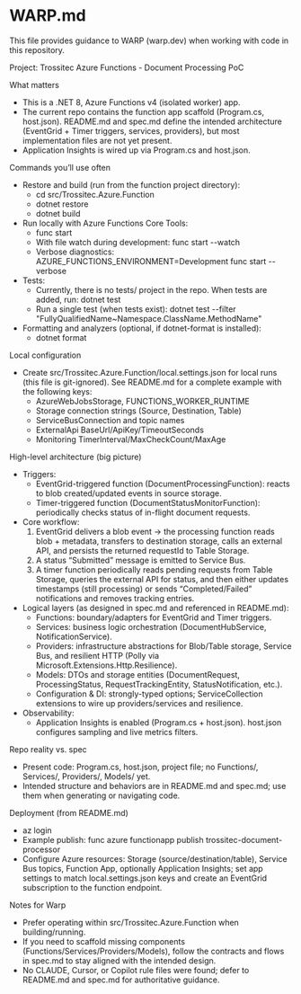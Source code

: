 # WARP.md

This file provides guidance to WARP (warp.dev) when working with code in this repository.

Project: Trossitec Azure Functions - Document Processing PoC

What matters
- This is a .NET 8, Azure Functions v4 (isolated worker) app.
- The current repo contains the function app scaffold (Program.cs, host.json). README.md and spec.md define the intended architecture (EventGrid + Timer triggers, services, providers), but most implementation files are not yet present.
- Application Insights is wired up via Program.cs and host.json.

Commands you’ll use often
- Restore and build (run from the function project directory):
  - cd src/Trossitec.Azure.Function
  - dotnet restore
  - dotnet build
- Run locally with Azure Functions Core Tools:
  - func start
  - With file watch during development: func start --watch
  - Verbose diagnostics: AZURE_FUNCTIONS_ENVIRONMENT=Development func start --verbose
- Tests:
  - Currently, there is no tests/ project in the repo. When tests are added, run: dotnet test
  - Run a single test (when tests exist): dotnet test --filter "FullyQualifiedName~Namespace.ClassName.MethodName"
- Formatting and analyzers (optional, if dotnet-format is installed):
  - dotnet format

Local configuration
- Create src/Trossitec.Azure.Function/local.settings.json for local runs (this file is git-ignored). See README.md for a complete example with the following keys:
  - AzureWebJobsStorage, FUNCTIONS_WORKER_RUNTIME
  - Storage connection strings (Source, Destination, Table)
  - ServiceBusConnection and topic names
  - ExternalApi BaseUrl/ApiKey/TimeoutSeconds
  - Monitoring TimerInterval/MaxCheckCount/MaxAge

High-level architecture (big picture)
- Triggers:
  - EventGrid-triggered function (DocumentProcessingFunction): reacts to blob created/updated events in source storage.
  - Timer-triggered function (DocumentStatusMonitorFunction): periodically checks status of in-flight document requests.
- Core workflow:
  1) EventGrid delivers a blob event → the processing function reads blob + metadata, transfers to destination storage, calls an external API, and persists the returned requestId to Table Storage.
  2) A status “Submitted” message is emitted to Service Bus.
  3) A timer function periodically reads pending requests from Table Storage, queries the external API for status, and then either updates timestamps (still processing) or sends “Completed/Failed” notifications and removes tracking entries.
- Logical layers (as designed in spec.md and referenced in README.md):
  - Functions: boundary/adapters for EventGrid and Timer triggers.
  - Services: business logic orchestration (DocumentHubService, NotificationService).
  - Providers: infrastructure abstractions for Blob/Table storage, Service Bus, and resilient HTTP (Polly via Microsoft.Extensions.Http.Resilience).
  - Models: DTOs and storage entities (DocumentRequest, ProcessingStatus, RequestTrackingEntity, StatusNotification, etc.).
  - Configuration & DI: strongly-typed options; ServiceCollection extensions to wire up providers/services and resilience.
- Observability:
  - Application Insights is enabled (Program.cs + host.json). host.json configures sampling and live metrics filters.

Repo reality vs. spec
- Present code: Program.cs, host.json, project file; no Functions/, Services/, Providers/, Models/ yet.
- Intended structure and behaviors are in README.md and spec.md; use them when generating or navigating code.

Deployment (from README.md)
- az login
- Example publish: func azure functionapp publish trossitec-document-processor
- Configure Azure resources: Storage (source/destination/table), Service Bus topics, Function App, optionally Application Insights; set app settings to match local.settings.json keys and create an EventGrid subscription to the function endpoint.

Notes for Warp
- Prefer operating within src/Trossitec.Azure.Function when building/running.
- If you need to scaffold missing components (Functions/Services/Providers/Models), follow the contracts and flows in spec.md to stay aligned with the intended design.
- No CLAUDE, Cursor, or Copilot rule files were found; defer to README.md and spec.md for authoritative guidance.

